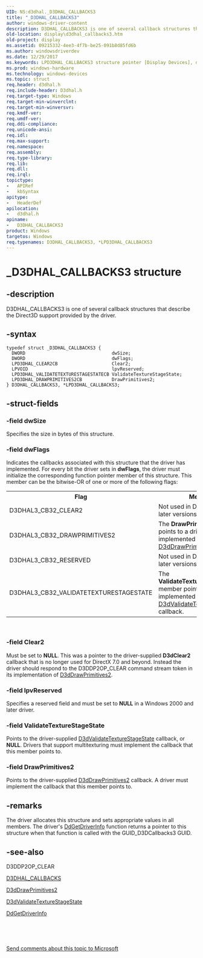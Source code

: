 ```yaml
---
UID: NS:d3dhal._D3DHAL_CALLBACKS3
title: "_D3DHAL_CALLBACKS3"
author: windows-driver-content
description: D3DHAL_CALLBACKS3 is one of several callback structures that describe the Direct3D support provided by the driver.
old-location: display\d3dhal_callbacks3.htm
old-project: display
ms.assetid: 09215332-4ee3-4f7b-be25-091b8d85fd6b
ms.author: windowsdriverdev
ms.date: 12/29/2017
ms.keywords: LPD3DHAL_CALLBACKS3 structure pointer [Display Devices], d3dhal/LPD3DHAL_CALLBACKS3, D3DHAL_CALLBACKS3, LPD3DHAL_CALLBACKS3, *LPD3DHAL_CALLBACKS3, d3dstrct_1171658a-fb5a-45ad-aedc-14fcc9725f60.xml, _D3DHAL_CALLBACKS3, display.d3dhal_callbacks3, D3DHAL_CALLBACKS3 structure [Display Devices], d3dhal/D3DHAL_CALLBACKS3
ms.prod: windows-hardware
ms.technology: windows-devices
ms.topic: struct
req.header: d3dhal.h
req.include-header: D3dhal.h
req.target-type: Windows
req.target-min-winverclnt: 
req.target-min-winversvr: 
req.kmdf-ver: 
req.umdf-ver: 
req.ddi-compliance: 
req.unicode-ansi: 
req.idl: 
req.max-support: 
req.namespace: 
req.assembly: 
req.type-library: 
req.lib: 
req.dll: 
req.irql: 
topictype:
-	APIRef
-	kbSyntax
apitype:
-	HeaderDef
apilocation:
-	d3dhal.h
apiname:
-	D3DHAL_CALLBACKS3
product: Windows
targetos: Windows
req.typenames: D3DHAL_CALLBACKS3, *LPD3DHAL_CALLBACKS3
---
```


# _D3DHAL_CALLBACKS3 structure


## -description


D3DHAL_CALLBACKS3 is one of several callback structures that describe the Direct3D support provided by the driver.


## -syntax


````
typedef struct _D3DHAL_CALLBACKS3 {
  DWORD                                dwSize;
  DWORD                                dwFlags;
  LPD3DHAL_CLEAR2CB                    Clear2;
  LPVOID                               lpvReserved;
  LPD3DHAL_VALIDATETEXTURESTAGESTATECB ValidateTextureStageState;
  LPD3DHAL_DRAWPRIMITIVES2CB           DrawPrimitives2;
} D3DHAL_CALLBACKS3, *LPD3DHAL_CALLBACKS3;
````


## -struct-fields




### -field dwSize

Specifies the size in bytes of this structure.


### -field dwFlags

Indicates the callbacks associated with this structure that the driver has implemented. For every bit the driver sets in <b>dwFlags</b>, the driver must initialize the corresponding function pointer member of this structure. This member can be the bitwise-OR of one or more of the following flags:
<table>
<tr>
<th>Flag</th>
<th>Meaning</th>
</tr>
<tr>
<td>
D3DHAL3_CB32_CLEAR2

</td>
<td>
Not used in DirectX 7.0 and later versions.

</td>
</tr>
<tr>
<td>
D3DHAL3_CB32_DRAWPRIMITIVES2

</td>
<td>
The <b>DrawPrimitives2</b> member points to a driver-implemented <a href="..\d3dhal\nc-d3dhal-lpd3dhal_drawprimitives2cb.md">D3dDrawPrimitives2</a> callback.

</td>
</tr>
<tr>
<td>
D3DHAL3_CB32_RESERVED

</td>
<td>
Not used in DirectX 7.0 and later versions.

</td>
</tr>
<tr>
<td>
D3DHAL3_CB32_VALIDATETEXTURESTAGESTATE

</td>
<td>
The <b>ValidateTextureStageState</b> member points to a driver-implemented <a href="https://msdn.microsoft.com/library/windows/hardware/ff549064">D3dValidateTextureStageState</a> callback.

</td>
</tr>
</table> 


### -field Clear2

Must be set to <b>NULL</b>. This was a pointer to the driver-supplied <b>D3dClear2</b> callback that is no longer used for DirectX 7.0 and beyond. Instead the driver should respond to the D3DDP2OP_CLEAR command stream token in its implementation of <a href="..\d3dhal\nc-d3dhal-lpd3dhal_drawprimitives2cb.md">D3dDrawPrimitives2</a>.


### -field lpvReserved

Specifies a reserved field and must be set to <b>NULL</b> in a Windows 2000 and later driver.


### -field ValidateTextureStageState

Points to the driver-supplied <a href="https://msdn.microsoft.com/library/windows/hardware/ff549064">D3dValidateTextureStageState</a> callback, or <b>NULL</b>. Drivers that support multitexturing must implement the callback that this member points to.


### -field DrawPrimitives2

Points to the driver-supplied <a href="..\d3dhal\nc-d3dhal-lpd3dhal_drawprimitives2cb.md">D3dDrawPrimitives2</a> callback. A driver must implement the callback that this member points to.


## -remarks


The driver allocates this structure and sets appropriate values in all members. The driver's <a href="https://msdn.microsoft.com/89a22163-a678-4c72-932a-ae4d17922e0b">DdGetDriverInfo</a> function returns a pointer to this structure when that function is called with the GUID_D3DCallbacks3 GUID.



## -see-also

D3DDP2OP_CLEAR

<a href="..\d3dhal\ns-d3dhal-_d3dhal_callbacks.md">D3DHAL_CALLBACKS</a>

<a href="..\d3dhal\nc-d3dhal-lpd3dhal_drawprimitives2cb.md">D3dDrawPrimitives2</a>

<a href="https://msdn.microsoft.com/library/windows/hardware/ff549064">D3dValidateTextureStageState</a>

<a href="https://msdn.microsoft.com/89a22163-a678-4c72-932a-ae4d17922e0b">DdGetDriverInfo</a>

 

 

<a href="mailto:wsddocfb@microsoft.com?subject=Documentation%20feedback [display\display]:%20D3DHAL_CALLBACKS3 structure%20 RELEASE:%20(12/29/2017)&amp;body=%0A%0APRIVACY STATEMENT%0A%0AWe use your feedback to improve the documentation. We don't use your email address for any other purpose, and we'll remove your email address from our system after the issue that you're reporting is fixed. While we're working to fix this issue, we might send you an email message to ask for more info. Later, we might also send you an email message to let you know that we've addressed your feedback.%0A%0AFor more info about Microsoft's privacy policy, see http://privacy.microsoft.com/en-us/default.aspx." title="Send comments about this topic to Microsoft">Send comments about this topic to Microsoft</a>

